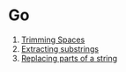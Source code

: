 # Go

1. [Trimming Spaces](./trimming_spaces/main.go)
2. [Extracting substrings](./extracting_substrings/main.go)
3. [Replacing parts of a string](./replacing_part_of_a_string/main.go)